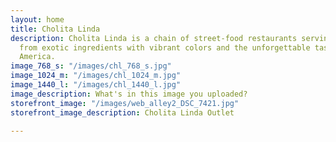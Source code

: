 ```yaml
---
layout: home
title: Cholita Linda
description: Cholita Linda is a chain of street-food restaurants serving fresh foods
  from exotic ingredients with vibrant colors and the unforgettable taste of Latin
  America.
image_768_s: "/images/chl_768_s.jpg"
image_1024_m: "/images/chl_1024_m.jpg"
image_1440_l: "/images/chl_1440_l.jpg"
image_description: What's in this image you uploaded?
storefront_image: "/images/web_alley2_DSC_7421.jpg"
storefront_image_description: Cholita Linda Outlet

---
```

